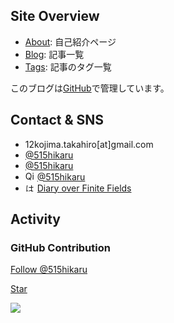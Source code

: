 ## Site Overview

* [About](/about): 自己紹介ページ
* [Blog](/post): 記事一覧
* [Tags](/tags): 記事のタグ一覧

このブログは[GitHub](https://github.com/515hikaru/tech-memo)で管理しています。

## Contact & SNS

* <i class="far fa-envelope"></i> 12kojima.takahiro[at]gmail.com
* <i class="fab fa-twitter"></i> [@515hikaru](https://twitter.com/515hikaru)
* <i class="fab fa-github"></i> [@515hikaru](https://github.com/515hikaru)
* <img src="/qiita-favicon.png" alt="Qiita" width="15px" height="15px" /> [@515hikaru](https://qiita.com/515hikaru)
* <img src="/hatena-blog-logo-s.png" alt="はてなブログ" width="15px" height="15px" /> [Diary over Finite Fields](https://blog.515hikaru.net)

## Activity

### GitHub Contribution

<a class="github-button" href="https://github.com/515hikaru" aria-label="Follow @515hikaru on GitHub">Follow @515hikaru</a>
<!-- Place this tag where you want the button to render. -->
<a class="github-button" href="https://github.com/515hikaru/tech-memo" data-icon="octicon-star" aria-label="Star 515hikaru/tech-memo on GitHub">Star</a>

<img src="https://grass-graph.moshimo.works/images/515hikaru.png">
